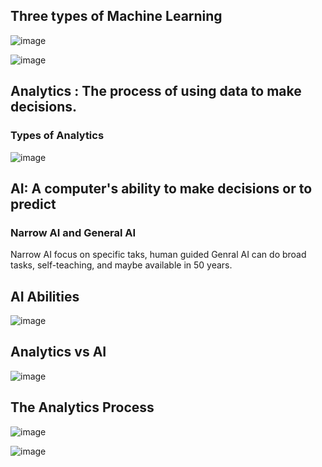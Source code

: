 ## Three types of Machine Learning

![image](https://user-images.githubusercontent.com/106495355/206813375-e8e15994-9b2d-409d-baee-6f558cec07d0.png)

![image](https://user-images.githubusercontent.com/106495355/206821708-f8e85408-6dbc-48d9-bcfd-7bdf04933241.png)


## Analytics : The process of using data to make decisions. 

### Types of Analytics

![image](https://user-images.githubusercontent.com/106495355/206813579-c90498f2-26a0-4a30-8ca3-2552f77ee64c.png)

## AI: A computer's ability to make decisions or to predict
### Narrow AI and General AI
Narrow AI focus on specific taks, human guided
Genral AI can do broad tasks, self-teaching, and maybe available in 50 years. 

## AI Abilities

![image](https://user-images.githubusercontent.com/106495355/206813964-1461c376-c6d7-4ea0-80b8-9b7cb2cfb5d7.png)

## Analytics vs AI 

![image](https://user-images.githubusercontent.com/106495355/206814059-acd013ad-3c89-40e0-9d5c-bb02da6a9d5b.png)

## The Analytics Process

![image](https://user-images.githubusercontent.com/106495355/206819506-6e0666e6-d641-46d4-9ec3-c96e80f02cfe.png)

![image](https://user-images.githubusercontent.com/106495355/206819520-e62c63f7-93e6-44c4-b7fe-43894592aef7.png)




